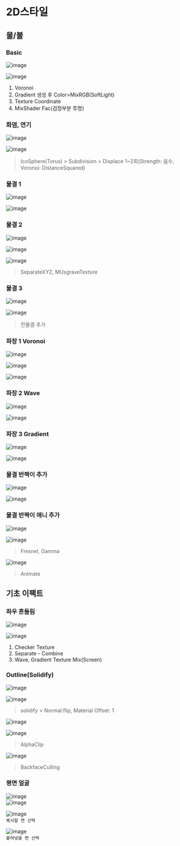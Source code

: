 2D스타일
==========

물/불
------

### Basic

![image](https://user-images.githubusercontent.com/30430227/126256294-48ffeace-b998-4ad3-8063-bb26f7b836e3.png)

![image](https://user-images.githubusercontent.com/30430227/126256277-0b175de7-e776-4ec7-b7a9-eaaac2df7c35.png)

1. Voronoi
2. Gradient 생성 후 Color>MixRGB(SoftLight)
3. Texture Coordinate
4. MixShader Fac(검정부분 투명)

### 화염, 연기

![image](https://user-images.githubusercontent.com/30430227/126415400-0fd3f6e6-0041-4ad4-af19-6c665f245ad8.png)

![image](https://user-images.githubusercontent.com/30430227/126415438-f2087d0e-314c-4b35-9032-bbd20810981b.png)

> IcoSphere(Torus) > Subdivision > Displace 1~2회(Strength: 음수, Voronoi: DistanceSquared)

### 물결 1

![image](https://user-images.githubusercontent.com/30430227/126417036-d7ed6855-73ab-4e3b-9238-44719f9da560.png)

![image](https://user-images.githubusercontent.com/30430227/126417060-c2d4a67c-144b-4239-8a15-b3e1b1efdc12.png)

### 물결 2

![image](https://user-images.githubusercontent.com/30430227/126417586-0065f415-b4e6-4d24-a4dc-8316131ff260.png)

![image](https://user-images.githubusercontent.com/30430227/126417717-3991507c-8421-476b-9796-bb8d2a1e993c.png)

![image](https://user-images.githubusercontent.com/30430227/126417627-1533f8b5-2f86-4a37-a84f-439be02133a3.png)

> SeparateXYZ, MUsgraveTexture

### 물결 3

![image](https://user-images.githubusercontent.com/30430227/126418078-a78fd6cc-3a09-4539-888d-4c4ee6498f12.png)

![image](https://user-images.githubusercontent.com/30430227/126418129-3be017b0-0c97-49bd-b931-8e28157d3632.png)

> 잔물결 추가

### 파장 1 Voronoi

![image](https://user-images.githubusercontent.com/30430227/126263463-eef5000d-2244-4947-8fb3-4ebcf66c9fc9.png)

![image](https://user-images.githubusercontent.com/30430227/126263294-71e064eb-57fa-401e-900a-3255a8061ec5.png)

![image](https://user-images.githubusercontent.com/30430227/126263309-6538cbf5-0290-4b55-8021-a87c57391850.png)

### 파장 2 Wave

![image](https://user-images.githubusercontent.com/30430227/126264267-dd171e3f-7cab-42bd-8ec9-8bcba9825fa7.png)

![image](https://user-images.githubusercontent.com/30430227/126264306-7c09799a-59b9-421a-a46a-da1144199845.png)

### 파장 3 Gradient

![image](https://user-images.githubusercontent.com/30430227/126265471-37f6d06a-76a0-4926-8095-e36365a908b3.png)

![image](https://user-images.githubusercontent.com/30430227/126265561-d9b97a68-54c7-40ff-93b1-ec43f42936d6.png)


### 물결 반짝이 추가

![image](https://user-images.githubusercontent.com/30430227/126418841-199b47b3-437c-4eb7-a798-4e59205c47e7.png)

![image](https://user-images.githubusercontent.com/30430227/126418818-daade5f2-1bcc-453c-a60f-e75a07cf4d19.png)

### 물결 반짝이 애니 추가

![image](https://user-images.githubusercontent.com/30430227/126419076-aa8610d8-ca1f-4de4-ba39-060e85814d73.png)


![image](https://user-images.githubusercontent.com/30430227/126415613-26629353-7c2b-494b-bb34-1acab2fbbcaf.png)

> Fresnel, Gamma

![image](https://user-images.githubusercontent.com/30430227/126415787-70c11cbc-396b-40bd-81c3-b5c2c9a639d7.png)

> Animate

기초 이팩트
--------------

### 좌우 흔들림

![image](https://user-images.githubusercontent.com/30430227/126256235-db9a552e-65af-4879-9897-0b82c0857d3f.png)

![image](https://user-images.githubusercontent.com/30430227/126256205-d018d38d-8c75-4a7a-86dc-a8996ee73cbb.png)

1. Checker Texture
2. Separate - Combine
3. Wave, Gradient Texture Mix(Screen)


### Outline(Solidify)

![image](https://user-images.githubusercontent.com/30430227/126270984-602d99bc-c7d7-4d21-b669-164f207b55e7.png)

![image](https://user-images.githubusercontent.com/30430227/126271007-5c320315-9bde-414d-8ced-777a3f54bb50.png)

> solidify > Normal:flip, Material Offset: 1

![image](https://user-images.githubusercontent.com/30430227/126271121-843b957c-b8f6-4f08-a1cc-186f99d64aaa.png)

![image](https://user-images.githubusercontent.com/30430227/126271176-fd8241e1-420c-4f4f-8a1e-4cff5077cc7a.png)

> AlphaClip

![image](https://user-images.githubusercontent.com/30430227/126271256-dd4da045-9e40-48ab-bc05-504da4e155e6.png)

>BackfaceCulling

### 평면 얼굴
![image](https://user-images.githubusercontent.com/30430227/130608808-a6f88753-8e52-4a7a-8619-49ade63942c7.png)  
![image](https://user-images.githubusercontent.com/30430227/130609121-e5a3e172-fee6-4e24-84b7-ed3c98d79aec.png)

![image](https://user-images.githubusercontent.com/30430227/130608889-118fd5c8-ef3c-40c5-8741-138e278b813c.png)  
`복사할 면 선택`

![image](https://user-images.githubusercontent.com/30430227/130609029-21b01a6e-4c2f-4016-899c-1b8982462323.png)  
`붙여넣을 면 선택`








